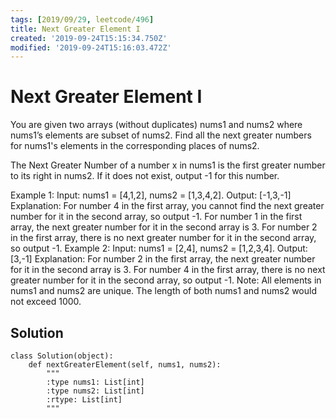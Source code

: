 ```yaml
---
tags: [2019/09/29, leetcode/496]
title: Next Greater Element I
created: '2019-09-24T15:15:34.750Z'
modified: '2019-09-24T15:16:03.472Z'
---
```


# Next Greater Element I

You are given two arrays (without duplicates) nums1 and nums2 where nums1’s elements are subset of nums2. Find all the next greater numbers for nums1's elements in the corresponding places of nums2.

The Next Greater Number of a number x in nums1 is the first greater number to its right in nums2. If it does not exist, output -1 for this number.

Example 1:
Input: nums1 = [4,1,2], nums2 = [1,3,4,2].
Output: [-1,3,-1]
Explanation:
    For number 4 in the first array, you cannot find the next greater number for it in the second array, so output -1.
    For number 1 in the first array, the next greater number for it in the second array is 3.
    For number 2 in the first array, there is no next greater number for it in the second array, so output -1.
Example 2:
Input: nums1 = [2,4], nums2 = [1,2,3,4].
Output: [3,-1]
Explanation:
    For number 2 in the first array, the next greater number for it in the second array is 3.
    For number 4 in the first array, there is no next greater number for it in the second array, so output -1.
Note:
All elements in nums1 and nums2 are unique.
The length of both nums1 and nums2 would not exceed 1000.

## Solution

```
class Solution(object):
    def nextGreaterElement(self, nums1, nums2):
        """
        :type nums1: List[int]
        :type nums2: List[int]
        :rtype: List[int]
        """
        
```

